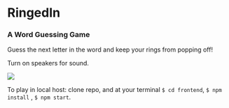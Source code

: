 # RingedIn
### A Word Guessing Game
Guess the next letter in the word and keep your rings from popping off!

Turn on speakers for sound.

![]('win-game.png')

To play in local host:
clone repo, and at your terminal `$ cd frontend`, `$ npm install` , `$ npm start`.
